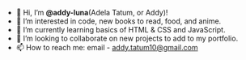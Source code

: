 - 👋 Hi, I’m <b>@addy-luna</b>(Adela Tatum, or Addy)!
- 👀 I’m interested in code, new books to read, food, and anime.
- 🌱 I’m currently learning basics of HTML & CSS and JavaScript.
- 💞️ I’m looking to collaborate on new projects to add to my portfolio.
- 📫 How to reach me: email - addy.tatum10@gmail.com

<!---
addy-luna/addy-luna is a ✨ special ✨ repository because its `README.md` (this file) appears on your GitHub profile.
You can click the Preview link to take a look at your changes.
--->
